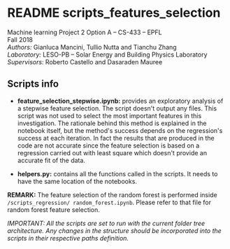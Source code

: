 #  README scripts_features_selection

Machine learning Project 2 Option A – CS-433 – EPFL<br>
Fall 2018<br>
*Authors:* Gianluca Mancini, Tullio Nutta and Tianchu Zhang<br>
*Laboratory:* LESO-PB – Solar Energy and Building Physics Laboratory<br>
*Supervisors:* Roberto Castello and Dasaraden Mauree

## Scripts info
- **feature_selection_stepwise.ipynb:** provides an exploratory analysis of a stepwise feature selection. The script doesn't output any files. This script was not used to select the most important features in this investigation. The rationale behind this method is explained in the notebook itself, but the method's success depends on the regression's success at each iteration. In fact the results that are produced in the code are not accurate since the feature selection is based on a regression carried out with least square which doesn't provide an accurate fit of the data.

- **helpers.py:** contains all the functions called in the scripts. It needs to have the same location of the notebooks. 

**REMARK:** The feature selection of the random forest is performed inside ``/scripts_regression/ random_forest.ipynb``. Please refer to that file for random forest feature selection.  

*IMPORTANT: All the scripts are set to run with the current folder tree architecture.  Any changes in the structure should be incorporated into the scripts in their respective paths definition.*